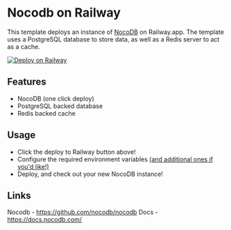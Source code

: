 # Nocodb on Railway
This template deploys an instance of [NocoDB](https://github.com/nocodb/nocodb) on Railway.app. The template uses a PostgreSQL database to store data, as well as a Redis server to act as a cache.

[![Deploy on Railway](https://railway.app/button.svg)](https://railway.app/template/opu-NU?referralCode=IQhE0B)
## Features
- NocoDB (one click deploy)
- PostgreSQL backed database
- Redis backed cache
## Usage
- Click the deploy to Railway button above!
- Configure the required environment variables [(and additional ones if you'd like!)](https://docs.nocodb.com/getting-started/environment-variables)
- Deploy, and check out your new NocoDB instance!
## Links
Nocodb - https://github.com/nocodb/nocodb
Docs - https://docs.nocodb.com/
